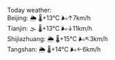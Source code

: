 Today weather:  
Beijing: 🌦 🌡️+13°C 🌬️↑7km/h  
Tianjin: 🌫  🌡️+13°C 🌬️↓11km/h  
Shijiazhuang: 🌦 🌡️+15°C 🌬️↖3km/h  
Tangshan: 🌦 🌡️+14°C 🌬️←6km/h  
